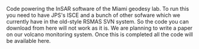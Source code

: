 Code powering the InSAR software of the Miami geodesy lab. To run this you need to have JPS's ISCE and a bunch of other sofware which we currently have in the old-style RSMAS SVN system. So the code you can download from here will not work as it is. We are planning to write a paper on our volcano monitoring system.  Once this is completed all the code will be available here.

